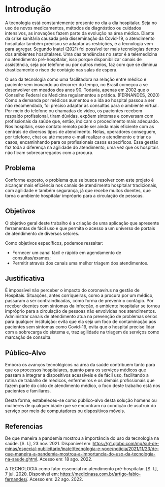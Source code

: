 # Introdução

A tecnologia está constantemente presente no dia a dia hospitalar. Seja no uso de novos medicamentos, métodos de diagnóstico ou cuidados intensivos, as inovações fazem parte da evolução na área médica. Diante da crise sanitária causada pela disseminação da Covid-19, o atendimento hospitalar também precisou se adaptar às restrições, e a tecnologia vem para agregar. Segundo Inatel (2021) foi possível ter mais tecnologias dentro dos ambientes hospitalares. Uma das tendências no setor é a telemedicina no atendimento pré-hospitalar, isso porque disponibilizar canais de assistência, seja por telefone ou por outros meios, faz com que se diminua drasticamente o risco de contágio nas salas de espera. 

O uso da tecnologia como  uma facilitadora na relação  entre médico e paciente vem inovando ao decorrer do tempo, no Brasil  começou a se desenvolver em meados dos anos 90. Todavia, apenas em 2002 que o Conselho Federal de Medicina regulamentou a prática. (FERNANDES, 2020) Como a demanda por médicos aumentou e a ida ao hospital passou a ser não recomendada, foi preciso adaptar as consultas para o ambiente virtual.  Por meio do telefone ou chamadas de vídeo, os pacientes recebem respaldo profissional, tiram dúvidas, expõem sintomas e conversam com profissionais da saúde que, então, indicam o procedimento mais adequado. Nos hospitais, esse contato remoto pode ser ainda mais eficiente com as centrais de diversos tipos de atendimento. Nelas, operadores conseguem, por telefone, chat ou até mesmo e-mail realizar o atendimento e triar os casos, encaminhando para os profissionais casos específicos. Essa gestão faz toda a diferença na agilidade do atendimento, uma vez que os hospitais não ficam sobrecarregados com a procura. 


## Problema
Conforme exposto, o problema que se busca resolver com este projeto é alcançar mais eficiência nos canais de atendimento hospitalar tradicionais, com agilidade e também segurança, já que recebe muitos doentes, que torna o ambiente hospitalar impróprio para a circulação de pessoas.

## Objetivos

O objetivo geral deste trabalho é a criação de uma aplicação que apresente ferramentas de fácil uso e que permita o acesso a um universo de portais de atendimento de diversos setores.

Como objetivos específicos, podemos ressaltar:
- Fornecer um canal fácil e rápido em agendamento de consultas/exames;
- Permitir através dos canais uma melhor triagem dos atendimentos.

## Justificativa

É impossível não perceber o impacto do coronavírus na gestão de Hospitais. Situações, antes corriqueiras, como a procura por um médico, passaram a ser contraindicadas, como forma de prevenir o contágio. Por receber doentes com sintomas da infecção, o ambiente hospitalar se tornou impróprio para a circulação de pessoas não envolvidas nos atendimentos. Administrar canais de atendimento atua na prevenção de problemas sérios para qualquer instituição: evita que ela seja um foco de contaminação aos pacientes sem sintomas como Covid-19,  evita que o hospital precise lidar com a sobrecarga do sistema e, traz agilidade na triagem de serviços como marcação de consulta.

## Público-Alvo

Embora os avanços tecnológicos na área da saúde contribuem tanto para que os processos hospitalares, quanto para os serviços médicos que passam a integrar a dispositivos acessíveis e de fácil uso, facilitando a rotina de trabalho de médicos, enfermeiros e os demais profissionais que fazem parte do ciclo de atendimento médico, o foco deste trabalho está nos pacientes e familiares.

Desta forma, estabeleceu-se como público-alvo desta solução homens ou mulheres de qualquer idade que se encontram na condição de usufruir do serviço por meio de computadores ou dispositivos móveis.

## Referencias

De que maneira a pandemia mostrou a importância do uso da tecnologia na saúde. [S. l.], 23 nov. 2021. Disponível em: https://g1.globo.com/mg/sul-de-minas/especial-publicitario/inatel/tecnologia-e-voce/noticia/2021/11/23/de-que-maneira-a-pandemia-mostrou-a-importancia-do-uso-da-tecnologia-na-saude.ghtml. Acesso em: 18 ago. 2022.

A TECNOLOGIA como fator essencial no atendimento pré-hospitalar. [S. l.], 7 jul. 2020. Disponível em: https://medicinasa.com.br/artigo-fabio-fernandes/. Acesso em: 22 ago. 2022.
